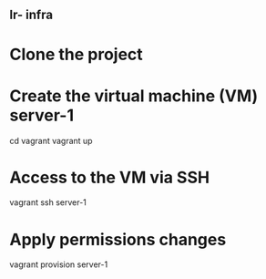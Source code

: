 ## lr- infra

# Clone the project
# Create the virtual machine (VM) server-1
cd vagrant
vagrant up

# Access to the VM via SSH
vagrant ssh server-1

# Apply permissions changes
vagrant provision server-1
